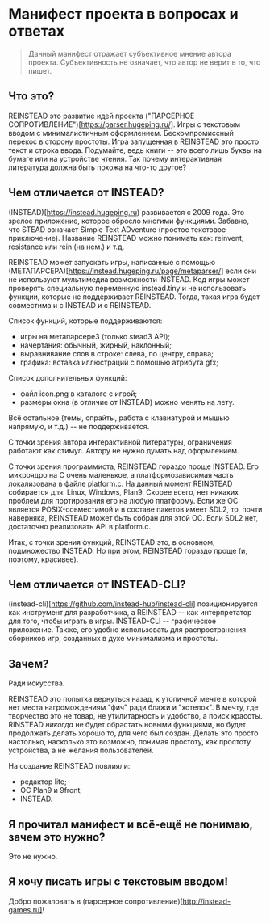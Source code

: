 # Манифест проекта в вопросах и ответах

> Данный манифест отражает субъективное мнение автора
> проекта. Субъективность не означает, что автор не верит в то, что
> пишет.

## Что это?

REINSTEAD это развитие идей проекта ("ПАРСЕРНОЕ
СОПРОТИВЛЕНИЕ")[https://parser.hugeping.ru/]. Игры с текстовым вводом
с минималистичным оформлением. Бескомпромиссный перекос в сторону
простоты. Игра запущенная в REINSTEAD это просто текст и строка
ввода. Подумайте, ведь книги -- это всего лишь буквы на бумаге или на
устройстве чтения. Так почему интерактивная литература должна быть
похожа на что-то другое?

## Чем отличается от INSTEAD?

(INSTEAD)[https://instead.hugeping.ru) развивается с 2009 года. Это
зрелое приложение, которое обросло многими функциями. Забавно, что
STEAD означает Simple Text ADventure (простое текстовое
приключение). Название REINSTEAD можно понимать как: reinvent,
resistance или rein (на нем.) и т.д.

REINSTEAD может запускать игры, написанные с помощью
(МЕТАПАРСЕРА)[https://instead.hugeping.ru/page/metaparser/] если они
не используют мультимедиа возможности INSTEAD. Код игры может
проверять специальную переменную instead.tiny и не использовать
функции, которые не поддерживает REINSTEAD. Тогда, такая игра будет
совместима и с INSTEAD и с REINSTEAD.

Список функций, которые поддерживаются:

- игры на метапарсере3 (только stead3 API);
- начертания: обычный, жирный, наклонный;
- выравнивание слов в строке: слева, по центру, справа;
- графика: вставка иллюстраций с помощью атрибута gfx;

Список дополнительных функций:

- файл icon.png в каталоге с игрой;
- размеры окна (в отличие от INSTEAD) можно менять на лету.

Всё остальное (темы, спрайты, работа с клавиатурой и мышью напрямую, и
т.д.) -- не поддерживается.

С точки зрения автора интерактивной литературы, ограничения работают
как стимул. Автору не нужно думать над оформлением.

С точки зрения программиста, REINSTEAD гораздо проще INSTEAD. Его
микроядро на C очень маленькое, а платформозависимая часть
локализована в файле platform.c. На данный момент REINSTEAD собирается
для: Linux, Windows, Plan9. Скорее всего, нет никаких проблем для
портирования его на любую платформу. Если же ОС является
POSIX-совместимой и в составе пакетов имеет SDL2, то, почти наверняка,
REINSTEAD может быть собран для этой ОС. Если SDL2 нет, достаточно
реализовать API в platform.c.

Итак, с точки зрения функций, REINSTEAD это, в основном, подмножество
INSTEAD. Но при этом, REINSTEAD гораздо проще (и, поэтому, красивее).

## Чем отличается от INSTEAD-CLI?

(instead-cli)[https://github.com/instead-hub/instead-cli]
позиционируется как инструмент для разработчика, а REINSTEAD -- как
интерпретатор для того, чтобы играть в игры. INSTEAD-CLI --
графическое приложение. Также, его удобно использовать для
распространения сборников игр, созданных в духе минимализма и
простоты.

## Зачем?

Ради искусства.

REINSTEAD это попытка вернуться назад, к утопичной мечте в которой нет
места нагромождениям "фич" ради блажи и "хотелок". В мечту, где
творчество это не товар, не утилитарность и удобство, а поиск
красоты. RINSTEAD *никогда* не будет обрастать новыми функциями, но
будет продолжать делать хорошо то, для чего был создан. Делать это
просто настолько, насколько это возможно, понимая простоту, как
простоту устройства, а не желания пользователей.

На создание REINSTEAD повлияли:

- редактор lite;
- ОС Plan9 и 9front;
- INSTEAD.

## Я прочитал манифест и всё-ещё не понимаю, зачем это нужно?

Это не нужно.

## Я хочу писать игры с текстовым вводом!

Добро пожаловать в (парсерное сопротивление)[http://instead-games.ru]!
